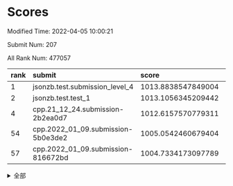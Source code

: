 # Scores

Modified Time: 2022-04-05 10:00:21

Submit Num: 207

All Rank Num: 477057

| rank |               submit               |       score        |       sigma        | pk_num |
| :--- | :--------------------------------- | :----------------- | :----------------- | :----- |
| 1    | jsonzb.test.submission_level_4     | 1013.8838547849004 | 0.8061544607785329 | 9223   |
| 2    | jsonzb.test.test_1                 | 1013.1056345209442 | 0.8069651773699887 | 9212   |
| 4    | cpp.21_12_24.submission-2b2ea0d7   | 1012.6157570779311 | 0.7619530332292562 | 9214   |
| 54   | cpp.2022_01_09.submission-5b0e3de2 | 1005.0542460679404 | 0.7241218031008527 | 9216   |
| 57   | cpp.2022_01_09.submission-816672bd | 1004.7334173097789 | 0.727138735981514  | 9217   |


<details>
<summary>全部</summary>

| rank |                 submit                 |       score        |       sigma        | pk_num |
| :--- | :------------------------------------- | :----------------- | :----------------- | :----- |
| 1    | jsonzb.test.submission_level_4         | 1013.8838547849004 | 0.8061544607785329 | 9223   |
| 2    | jsonzb.test.test_1                     | 1013.1056345209442 | 0.8069651773699887 | 9212   |
| 3    | gobigger.level_3.submission_level_3_10 | 1012.7768137614233 | 0.7707314781204948 | 9218   |
| 4    | cpp.21_12_24.submission-2b2ea0d7       | 1012.6157570779311 | 0.7619530332292562 | 9214   |
| 5    | gobigger.level_3.submission_level_3_4  | 1011.1591435423176 | 0.7713673340865516 | 9219   |
| 6    | gobigger.level_3.submission_level_3_1  | 1011.1523763833819 | 0.7568852811407596 | 9220   |
| 7    | gobigger.level_3.submission_level_3_21 | 1011.1219917166978 | 0.7419016072401738 | 9217   |
| 8    | gobigger.level_3.submission_level_3_39 | 1010.9987558370894 | 0.751719450316025  | 9221   |
| 9    | gobigger.level_3.submission_level_3_11 | 1010.9680541934861 | 0.752511568751357  | 9220   |
| 10   | gobigger.level_3.submission_level_3_12 | 1010.8155814987093 | 0.8063732850208741 | 9219   |
| 11   | gobigger.level_3.submission_level_3_7  | 1010.7699958322597 | 0.7327122016680576 | 9216   |
| 12   | gobigger.level_3.submission_level_3_8  | 1010.7591075764402 | 0.7584947481429346 | 9224   |
| 13   | gobigger.level_3.submission_level_3_25 | 1010.7450522667767 | 0.7432168462518374 | 9225   |
| 14   | gobigger.level_3.submission_level_3_26 | 1010.646976996865  | 0.7614010495621905 | 9219   |
| 15   | gobigger.level_3.submission_level_3_0  | 1010.6197685200978 | 0.7948803210840295 | 9221   |
| 16   | gobigger.level_3.submission_level_3_19 | 1010.6113881501003 | 0.7413114144391098 | 9225   |
| 17   | gobigger.level_3.submission_level_3_18 | 1010.5925578353045 | 0.7293902374938958 | 9219   |
| 18   | gobigger.level_3.submission_level_3_13 | 1010.5510074136201 | 0.7818288821628473 | 9223   |
| 19   | gobigger.level_3.submission_level_3_36 | 1010.5497625773007 | 0.7487236635053429 | 9216   |
| 20   | gobigger.level_3.submission_level_3_47 | 1010.541577862922  | 0.757832557374062  | 9215   |
| 21   | gobigger.level_3.submission_level_3_35 | 1010.428477685391  | 0.7421140892149453 | 9216   |
| 22   | gobigger.level_3.submission_level_3_15 | 1010.406824121562  | 0.765522344243624  | 9219   |
| 23   | gobigger.level_3.submission_level_3_17 | 1010.2844254911882 | 0.754148904849188  | 9219   |
| 24   | gobigger.level_3.submission_level_3_43 | 1010.2806840588156 | 0.7969846113718935 | 9222   |
| 25   | gobigger.level_3.submission_level_3_49 | 1010.2692082142133 | 0.7593036828537701 | 9215   |
| 26   | gobigger.level_3.submission_level_3_48 | 1010.2632972487896 | 0.7640853460528599 | 9224   |
| 27   | gobigger.level_3.submission_level_3_29 | 1010.2461706202865 | 0.7444433211389612 | 9214   |
| 28   | gobigger.level_3.submission_level_3_5  | 1010.2073196559242 | 0.7577668114728767 | 9210   |
| 29   | gobigger.level_3.submission_level_3_22 | 1010.1991479680485 | 0.7777737200655946 | 9219   |
| 30   | gobigger.level_3.submission_level_3_2  | 1010.1295939946726 | 0.7527387181705979 | 9217   |
| 31   | gobigger.level_3.submission_level_3_41 | 1010.1019037349845 | 0.7681924914873681 | 9215   |
| 32   | gobigger.level_3.submission_level_3_42 | 1010.0571867095354 | 0.7482149571121635 | 9220   |
| 33   | gobigger.level_3.submission_level_3_31 | 1009.937501424004  | 0.7515665649198016 | 9220   |
| 34   | gobigger.level_3.submission_level_3_38 | 1009.8284934746714 | 0.7458302341478295 | 9220   |
| 35   | gobigger.level_3.submission_level_3_37 | 1009.8194273476386 | 0.77107003233985   | 9225   |
| 36   | gobigger.level_3.submission_level_3_45 | 1009.6756622132358 | 0.7424888389632315 | 9222   |
| 37   | gobigger.level_3.submission_level_3_9  | 1009.6073989384637 | 0.7505653473079346 | 9215   |
| 38   | gobigger.level_3.submission_level_3_20 | 1009.5507676107953 | 0.7456681550988479 | 9218   |
| 39   | gobigger.level_3.submission_level_3_16 | 1009.4800898659056 | 0.7569695873261202 | 9219   |
| 40   | gobigger.level_3.submission_level_3_23 | 1009.4115912902942 | 0.736308674697575  | 9221   |
| 41   | gobigger.level_3.submission_level_3_3  | 1009.3913691364621 | 0.7473903577688269 | 9218   |
| 42   | gobigger.level_3.submission_level_3_46 | 1009.3018160759523 | 0.7417526977485702 | 9218   |
| 43   | gobigger.level_3.submission_level_3_14 | 1009.2125329669692 | 0.7490737145849906 | 9222   |
| 44   | gobigger.level_3.submission_level_3_32 | 1009.1803429943099 | 0.7670860659248916 | 9223   |
| 45   | gobigger.level_3.submission_level_3_27 | 1009.1714774947358 | 0.7561192455467503 | 9221   |
| 46   | gobigger.level_3.submission_level_3_40 | 1009.1497521860537 | 0.7283728680864234 | 9219   |
| 47   | gobigger.level_3.submission_level_3_44 | 1009.1270362622149 | 0.7593516451022186 | 9217   |
| 48   | gobigger.level_3.submission_level_3_24 | 1008.9696014627087 | 0.7598954240085147 | 9213   |
| 49   | gobigger.level_3.submission_level_3_34 | 1008.908361665021  | 0.7466370975777313 | 9217   |
| 50   | gobigger.level_3.submission_level_3_28 | 1008.900889112107  | 0.720754652116524  | 9218   |
| 51   | gobigger.level_3.submission_level_3_6  | 1008.7056577781677 | 0.7422140358258454 | 9223   |
| 52   | gobigger.level_3.submission_level_3_33 | 1008.3983710823745 | 0.7325700153739121 | 9212   |
| 53   | gobigger.level_3.submission_level_3_30 | 1008.3193531461282 | 0.7439379920560424 | 9210   |
| 54   | cpp.2022_01_09.submission-5b0e3de2     | 1005.0542460679404 | 0.7241218031008527 | 9216   |
| 55   | gobigger.level_1.submission_level_1_3  | 1005.0425489248122 | 0.7294228122721925 | 9217   |
| 56   | gobigger.level_1.submission_level_1_23 | 1004.9547466830054 | 0.722510577403043  | 9223   |
| 57   | cpp.2022_01_09.submission-816672bd     | 1004.7334173097789 | 0.727138735981514  | 9217   |
| 58   | gobigger.level_1.submission_level_1_24 | 1004.3029420507572 | 0.7307444701269509 | 9216   |
| 59   | gobigger.level_1.submission_level_1_29 | 1004.2314395477763 | 0.7210368200259211 | 9218   |
| 60   | gobigger.level_1.submission_level_1_17 | 1004.147648720047  | 0.717315066975212  | 9223   |
| 61   | gobigger.level_1.submission_level_1_34 | 1004.0912238085417 | 0.7131442126449254 | 9220   |
| 62   | gobigger.level_1.submission_level_1_42 | 1003.9838661117757 | 0.7129549112041366 | 9222   |
| 63   | gobigger.level_1.submission_level_1_21 | 1003.8179117489423 | 0.7214641184044696 | 9216   |
| 64   | gobigger.level_1.submission_level_1_36 | 1003.7862050595837 | 0.7259401522399804 | 9218   |
| 65   | gobigger.level_1.submission_level_1_19 | 1003.7719993180444 | 0.7223662608080024 | 9219   |
| 66   | gobigger.level_1.submission_level_1_6  | 1003.668866143898  | 0.7390521321644896 | 9212   |
| 67   | gobigger.level_1.submission_level_1_32 | 1003.6340567528363 | 0.7216308516036508 | 9223   |
| 68   | gobigger.level_1.submission_level_1_45 | 1003.5503194381876 | 0.7056154977742998 | 9218   |
| 69   | gobigger.level_1.submission_level_1_15 | 1003.5044117943683 | 0.7150439219044067 | 9221   |
| 70   | gobigger.level_1.submission_level_1_30 | 1003.4543404835642 | 0.7206857854617127 | 9219   |
| 71   | gobigger.level_1.submission_level_1_0  | 1003.4452766034683 | 0.7232721011977609 | 9220   |
| 72   | gobigger.level_1.submission_level_1_9  | 1003.3944399231641 | 0.7143796800953428 | 9220   |
| 73   | gobigger.level_1.submission_level_1_16 | 1003.390952256676  | 0.7172896315682479 | 9217   |
| 74   | gobigger.level_1.submission_level_1_37 | 1003.3534375876377 | 0.7044161787437885 | 9216   |
| 75   | gobigger.level_1.submission_level_1_13 | 1003.3302354655889 | 0.7146930445165719 | 9221   |
| 76   | gobigger.level_1.submission_level_1_40 | 1003.2937613020041 | 0.709477658303817  | 9220   |
| 77   | gobigger.level_1.submission_level_1_28 | 1003.285424230891  | 0.7104961831764935 | 9219   |
| 78   | gobigger.level_1.submission_level_1_41 | 1003.1714134174208 | 0.7184233160662357 | 9220   |
| 79   | gobigger.level_1.submission_level_1_11 | 1003.1407459787545 | 0.7165575504048763 | 9223   |
| 80   | gobigger.level_1.submission_level_1_48 | 1003.0906577082561 | 0.7236915522894448 | 9219   |
| 81   | gobigger.level_1.submission_level_1_2  | 1003.0666643901885 | 0.7209551721972982 | 9211   |
| 82   | gobigger.level_1.submission_level_1_26 | 1003.0390217301508 | 0.7202955554057294 | 9220   |
| 83   | gobigger.level_1.submission_level_1_39 | 1003.0342069966906 | 0.7147758849449487 | 9218   |
| 84   | gobigger.level_1.submission_level_1_5  | 1002.92671780442   | 0.7292240614785649 | 9219   |
| 85   | gobigger.level_1.submission_level_1_47 | 1002.9219552023139 | 0.7172668532940907 | 9218   |
| 86   | gobigger.level_1.submission_level_1_38 | 1002.8860478335388 | 0.7178177390292729 | 9220   |
| 87   | gobigger.level_1.submission_level_1_22 | 1002.8677620372201 | 0.7015304314816273 | 9222   |
| 88   | gobigger.level_1.submission_level_1_46 | 1002.8634306878316 | 0.7088424429176976 | 9213   |
| 89   | gobigger.level_1.submission_level_1_31 | 1002.8493996732428 | 0.7132425472301611 | 9216   |
| 90   | gobigger.level_1.submission_level_1_8  | 1002.8094527331996 | 0.7170359871783146 | 9214   |
| 91   | gobigger.level_1.submission_level_1_43 | 1002.7331531778519 | 0.705439102817216  | 9214   |
| 92   | gobigger.level_1.submission_level_1_18 | 1002.6536177037746 | 0.7286164627960557 | 9220   |
| 93   | gobigger.level_1.submission_level_1_4  | 1002.6182450694108 | 0.707267121445559  | 9217   |
| 94   | gobigger.level_1.submission_level_1_1  | 1002.5409949015426 | 0.7145822669786195 | 9220   |
| 95   | gobigger.level_1.submission_level_1_35 | 1002.4630466015907 | 0.7149616676140623 | 9221   |
| 96   | gobigger.level_1.submission_level_1_20 | 1002.3722163942205 | 0.710933975081732  | 9222   |
| 97   | gobigger.level_1.submission_level_1_27 | 1002.3504498872016 | 0.7107630917274564 | 9215   |
| 98   | gobigger.level_1.submission_level_1_33 | 1002.3234260054033 | 0.7078500544578759 | 9220   |
| 99   | gobigger.level_1.submission_level_1_10 | 1002.2820771683927 | 0.7098342649805924 | 9214   |
| 100  | gobigger.level_1.submission_level_1_44 | 1002.2776935190554 | 0.7137940758366748 | 9220   |
| 101  | gobigger.level_1.submission_level_1_14 | 1002.2713865417428 | 0.7122996077396538 | 9218   |
| 102  | gobigger.level_1.submission_level_1_25 | 1002.2555819165854 | 0.7227024546227665 | 9220   |
| 103  | gobigger.level_1.submission_level_1_49 | 1002.2283727889434 | 0.7116647326492818 | 9217   |
| 104  | gobigger.level_1.submission_level_1_7  | 1001.7881264932183 | 0.7096792173750904 | 9218   |
| 105  | gobigger.level_1.submission_level_1_12 | 1001.5710488321432 | 0.7090040805413027 | 9223   |
| 106  | gobigger.random.submission_random_37   | 997.6295155208923  | 0.6982348525495115 | 9221   |
| 107  | gobigger.random.submission_random_27   | 997.369028257003   | 0.7081002482212824 | 9217   |
| 108  | gobigger.random.submission_random_25   | 997.1978216588791  | 0.7103249472464654 | 9220   |
| 109  | gobigger.random.submission_random_23   | 997.1708360337338  | 0.7014600463388494 | 9219   |
| 110  | gobigger.random.submission_random_31   | 996.9853859680508  | 0.7118763429530237 | 9216   |
| 111  | gobigger.random.submission_random_28   | 996.8463091344056  | 0.7130084503089791 | 9215   |
| 112  | gobigger.random.submission_random_20   | 996.7160976930878  | 0.6966893209461812 | 9221   |
| 113  | gobigger.random.submission_random_11   | 996.6820336291523  | 0.7117541079333245 | 9220   |
| 114  | gobigger.random.submission_random_3    | 996.6539058943956  | 0.7051596405288435 | 9217   |
| 115  | gobigger.random.submission_random_21   | 996.6199370516894  | 0.6935047757577675 | 9219   |
| 116  | gobigger.random.submission_random_4    | 996.5544710699272  | 0.7038045191889831 | 9218   |
| 117  | gobigger.random.submission_random_1    | 996.543293731692   | 0.7089029037499657 | 9218   |
| 118  | gobigger.random.submission_random_39   | 996.5307491108683  | 0.7035952915559108 | 9220   |
| 119  | gobigger.random.submission_random_13   | 996.5299841913211  | 0.7155588158215943 | 9214   |
| 120  | gobigger.random.submission_random_49   | 996.5252529479003  | 0.7101662303094015 | 9214   |
| 121  | gobigger.random.submission_random_7    | 996.4768365468029  | 0.7318525427801621 | 9221   |
| 122  | gobigger.random.submission_random_38   | 996.4353991297371  | 0.703460619865986  | 9222   |
| 123  | gobigger.random.submission_random_44   | 996.4107215547886  | 0.7056212090611561 | 9221   |
| 124  | gobigger.random.submission_random_35   | 996.3745974864448  | 0.7081026956099353 | 9220   |
| 125  | gobigger.random.submission_random_32   | 996.3678192493571  | 0.7170830374802247 | 9223   |
| 126  | gobigger.random.submission_random_14   | 996.3375233662977  | 0.69979320130569   | 9216   |
| 127  | gobigger.random.submission_random_34   | 996.2750336487837  | 0.7263981119405014 | 9214   |
| 128  | gobigger.random.submission_random_41   | 996.2667311263058  | 0.7058693478857999 | 9215   |
| 129  | gobigger.random.submission_random_46   | 996.1921058641809  | 0.7184009329854629 | 9216   |
| 130  | gobigger.random.submission_random_26   | 996.103690539382   | 0.7175257333252367 | 9224   |
| 131  | gobigger.random.submission_random_5    | 996.0470885533873  | 0.7112593312627492 | 9218   |
| 132  | gobigger.random.submission_random_12   | 996.045507433816   | 0.7164063610501444 | 9219   |
| 133  | gobigger.random.submission_random_24   | 996.0164236432662  | 0.7148282208158208 | 9220   |
| 134  | gobigger.random.submission_random_42   | 995.9894838357151  | 0.7085664418854511 | 9217   |
| 135  | gobigger.random.submission_random_16   | 995.9789398041903  | 0.7110085223579617 | 9222   |
| 136  | gobigger.random.submission_random_43   | 995.8983187102584  | 0.7100284405239526 | 9215   |
| 137  | gobigger.random.submission_random_10   | 995.8726201935532  | 0.7152958985984598 | 9224   |
| 138  | gobigger.random.submission_random_8    | 995.8392743420567  | 0.7201685408141197 | 9217   |
| 139  | gobigger.random.submission_random_30   | 995.7255605927461  | 0.7095728065315816 | 9219   |
| 140  | gobigger.random.submission_random_36   | 995.7145160899518  | 0.7081509689233497 | 9216   |
| 141  | gobigger.random.submission_random_22   | 995.6795401603231  | 0.7187506574922241 | 9222   |
| 142  | gobigger.random.submission_random_17   | 995.6617236582903  | 0.714454167476787  | 9218   |
| 143  | gobigger.random.submission_random_18   | 995.5438034093611  | 0.7210786273217732 | 9217   |
| 144  | gobigger.random.submission_random_9    | 995.483645482992   | 0.7083695853539985 | 9221   |
| 145  | gobigger.random.submission_random_19   | 995.4830740720605  | 0.6994162616437383 | 9219   |
| 146  | gobigger.random.submission_random_0    | 995.3768695022088  | 0.6923450293080052 | 9216   |
| 147  | gobigger.random.submission_random_2    | 995.3480798992026  | 0.7169873334852586 | 9219   |
| 148  | gobigger.random.submission_random_45   | 995.3248336621515  | 0.711861665023738  | 9221   |
| 149  | gobigger.random.submission_random_33   | 995.3060353082509  | 0.7074617793407939 | 9215   |
| 150  | gobigger.random.submission_random_40   | 995.2937605733892  | 0.7283379734562968 | 9217   |
| 151  | gobigger.random.submission_random_15   | 995.2236471418801  | 0.7068407422740801 | 9222   |
| 152  | gobigger.random.submission_random_29   | 995.0806305737411  | 0.7272112007281791 | 9221   |
| 153  | gobigger.random.submission_random_6    | 995.0367092877804  | 0.7106238447956156 | 9214   |
| 154  | gobigger.random.submission_random_47   | 994.5062157681372  | 0.7159169974581082 | 9219   |
| 155  | gobigger.random.submission_random_48   | 994.4093284375002  | 0.7135316241575604 | 9215   |
| 156  | gobigger.level_2.submission_level_2_6  | 993.8731582407036  | 0.7326375125215036 | 9221   |
| 157  | gobigger.level_2.submission_level_2_20 | 993.8401181907686  | 0.7198899254999246 | 9213   |
| 158  | gobigger.level_2.submission_level_2_0  | 993.7915972042057  | 0.7359242915880553 | 9224   |
| 159  | gobigger.level_2.submission_level_2_26 | 993.5235988342797  | 0.7265079274031234 | 9215   |
| 160  | gobigger.level_2.submission_level_2_12 | 993.3496819721411  | 0.7299930482564585 | 9215   |
| 161  | gobigger.level_2.submission_level_2_2  | 993.1420838712734  | 0.7296246591151494 | 9221   |
| 162  | gobigger.level_2.submission_level_2_11 | 993.0971898699295  | 0.749588397399101  | 9217   |
| 163  | gobigger.level_2.submission_level_2_42 | 992.9898853353027  | 0.7261490103684407 | 9224   |
| 164  | gobigger.level_2.submission_level_2_44 | 992.8018129305241  | 0.7480602123442217 | 9219   |
| 165  | gobigger.level_2.submission_level_2_43 | 992.7940874485556  | 0.7398269152419763 | 9217   |
| 166  | gobigger.level_2.submission_level_2_27 | 992.7845261741853  | 0.7265109400296705 | 9222   |
| 167  | gobigger.level_2.submission_level_2_22 | 992.7828668348135  | 0.7158876582238735 | 9223   |
| 168  | gobigger.level_2.submission_level_2_39 | 992.6761235740014  | 0.7473441703405397 | 9223   |
| 169  | gobigger.level_2.submission_level_2_40 | 992.5935382049441  | 0.7578842805240861 | 9216   |
| 170  | gobigger.level_2.submission_level_2_29 | 992.540790622555   | 0.7262604198458209 | 9218   |
| 171  | gobigger.level_2.submission_level_2_16 | 992.5297903348605  | 0.732833405731502  | 9218   |
| 172  | gobigger.level_2.submission_level_2_15 | 992.5183976808571  | 0.72145897545419   | 9220   |
| 173  | gobigger.level_2.submission_level_2_47 | 992.472920067322   | 0.7399545396678546 | 9214   |
| 174  | gobigger.level_2.submission_level_2_14 | 992.4137854036684  | 0.740042784115903  | 9218   |
| 175  | gobigger.level_2.submission_level_2_17 | 992.3371131861195  | 0.7549257180809362 | 9218   |
| 176  | gobigger.level_2.submission_level_2_41 | 992.2706502313191  | 0.7542347777061907 | 9220   |
| 177  | gobigger.level_2.submission_level_2_34 | 992.2140961405302  | 0.7367040876114118 | 9222   |
| 178  | gobigger.level_2.submission_level_2_10 | 992.211419110233   | 0.7517836253535651 | 9218   |
| 179  | gobigger.level_2.submission_level_2_46 | 992.1836670478812  | 0.7420873965196403 | 9218   |
| 180  | gobigger.level_2.submission_level_2_13 | 992.1734197500782  | 0.7563172811535143 | 9220   |
| 181  | gobigger.level_2.submission_level_2_30 | 992.1594832159999  | 0.7606581382224392 | 9210   |
| 182  | gobigger.level_2.submission_level_2_37 | 992.1311604835857  | 0.7461735649498878 | 9216   |
| 183  | gobigger.level_2.submission_level_2_24 | 992.1295886417702  | 0.7511532743577584 | 9211   |
| 184  | gobigger.level_2.submission_level_2_7  | 992.0903462266581  | 0.7224248510802826 | 9216   |
| 185  | gobigger.level_2.submission_level_2_18 | 992.0019889887402  | 0.7439381194061732 | 9219   |
| 186  | gobigger.level_2.submission_level_2_38 | 991.9790445150245  | 0.7382547067400048 | 9218   |
| 187  | gobigger.level_2.submission_level_2_3  | 991.9662766727398  | 0.7510715327160368 | 9222   |
| 188  | gobigger.level_2.submission_level_2_33 | 991.8539287761074  | 0.7476228317942641 | 9221   |
| 189  | gobigger.level_2.submission_level_2_23 | 991.8164193678492  | 0.7516639161812853 | 9218   |
| 190  | gobigger.level_2.submission_level_2_48 | 991.7876715281458  | 0.7379565678056083 | 9219   |
| 191  | gobigger.level_2.submission_level_2_28 | 991.7626511469613  | 0.7369425124104861 | 9217   |
| 192  | gobigger.level_2.submission_level_2_32 | 991.735451363208   | 0.7352120402536159 | 9216   |
| 193  | gobigger.level_2.submission_level_2_35 | 991.6559796318742  | 0.7554218042498513 | 9224   |
| 194  | gobigger.level_2.submission_level_2_31 | 991.5864054162977  | 0.7445252610772611 | 9221   |
| 195  | gobigger.level_2.submission_level_2_36 | 991.5355064772573  | 0.7529923016452436 | 9213   |
| 196  | gobigger.level_2.submission_level_2_49 | 991.3066435485977  | 0.7370907554272005 | 9217   |
| 197  | gobigger.level_2.submission_level_2_45 | 991.2981951869446  | 0.7530449856471445 | 9221   |
| 198  | gobigger.level_2.submission_level_2_19 | 991.2704119614123  | 0.7529164012089161 | 9218   |
| 199  | gobigger.level_2.submission_level_2_1  | 991.2691565450762  | 0.7542084678231059 | 9215   |
| 200  | gobigger.level_2.submission_level_2_21 | 991.209240907609   | 0.7345037605996502 | 9219   |
| 201  | gobigger.level_2.submission_level_2_4  | 991.1761228641643  | 0.7423244090695192 | 9216   |
| 202  | gobigger.level_2.submission_level_2_25 | 991.143578944647   | 0.7421429002887889 | 9223   |
| 203  | gobigger.level_2.submission_level_2_9  | 991.1031295679069  | 0.7375574630204985 | 9218   |
| 204  | gobigger.level_2.submission_level_2_5  | 990.8651292923366  | 0.7682551503943341 | 9221   |
| 205  | gobigger.level_2.submission_level_2_8  | 990.7856107116528  | 0.7746083688647583 | 9219   |
| 206  | gobigger.none.submission_none_0        | 978.1945354662433  | 1.4331372041141555 | 9217   |
| 207  | gobigger.none.submission_none_1        | 976.9298619796654  | 1.3918257823231306 | 9218   |

</details>